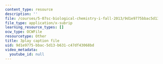 ```yaml
---
content_type: resource
description: ''
file: /courses/5-07sc-biological-chemistry-i-fall-2013/9d1e9775bbac5d13b631c47df43068bd_15IeTaS5AUI.vtt
file_type: application/x-subrip
learning_resource_types: []
ocw_type: OCWFile
resourcetype: Other
title: 3play caption file
uid: 9d1e9775-bbac-5d13-b631-c47df43068bd
video_metadata:
  youtube_id: null
---
```

